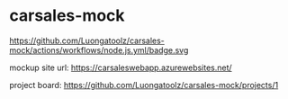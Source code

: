 # carsales-mock
https://github.com/Luongatoolz/carsales-mock/actions/workflows/node.js.yml/badge.svg

mockup site url: https://carsaleswebapp.azurewebsites.net/

project board: https://github.com/Luongatoolz/carsales-mock/projects/1
